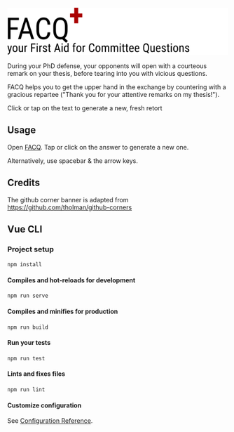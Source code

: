 ![FACQ+](/src/assets/logo.svg)

During your PhD defense, your opponents will open with a courteous remark on your thesis, before tearing into you with vicious questions. 

FACQ helps you to get the upper hand in the exchange by countering with a gracious repartee ("Thank you for your attentive remarks on my thesis!"). 

Click or tap on the text to generate a new, fresh retort 

## Usage

Open [FACQ](http://kdberends.github.io/facq). Tap or click on the answer to generate a new one. 

Alternatively, use spacebar & the arrow keys. 

## Credits

The github corner banner is adapted from https://github.com/tholman/github-corners

## Vue CLI

### Project setup
```
npm install
```

#### Compiles and hot-reloads for development
```
npm run serve
```

#### Compiles and minifies for production
```
npm run build
```

#### Run your tests
```
npm run test
```

#### Lints and fixes files
```
npm run lint
```

#### Customize configuration
See [Configuration Reference](https://cli.vuejs.org/config/).

